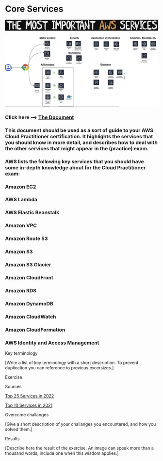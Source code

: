# Core Services

![Services](../00_includes/AWS-04%20Core%20Services/Core-Services-1.PNG)

![Services2](../00_includes/AWS-04%20Core%20Services/Screenshot-198-1024x474.jpg)

### Click here --> [The Document](https://d1.awsstatic.com/training-and-certification/docs-cloud-practitioner/AWS-Certified-Cloud-Practitioner_Exam-Guide.pdf)

### This document should be used as a sort of guide to your AWS Cloud Practitioner certification. It highlights the services that you should know in more detail, and describes how to deal with the other services that might appear in the (practice) exam.

### AWS lists the following key services that you should have some in-depth knowledge about for the Cloud Practitioner exam:

### Amazon EC2

### AWS Lambda

### AWS Elastic Beanstalk

### Amazon VPC

### Amazon Route 53

### Amazon S3

### Amazon S3 Glacier

### Amazon CloudFront

### Amazon RDS

### Amazon DynamoDB

### Amazon CloudWatch

### Amazon CloudFormation

### AWS Identity and Access Management


Key terminology

[Write a list of key terminology with a short description. To prevent duplication you can reference to previous excersizes.]

Exercise


Sources

[Top 25 Services in 2022](https://allcode.com/top-aws-services/)

[Top 10 Services in 2021](https://insider.ssi-net.com/insights/the-top-10-most-used-aws-services)

Overcome challanges

[Give a short description of your challanges you encountered, and how you solved them.]

Results

[Describe here the result of the exercise. An image can speak more than a thousand words, include one when this wisdom applies.]